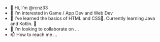 - 👋 Hi, I’m @rcnz33
- 👀 I’m interested in Game / App Dev and Web Dev
- 🌱 I’ve learned the basics of HTML and CSS🤗. Currently learning Java and Kotlin. 💖
- 💞️ I’m looking to collaborate on ...
- 📫 How to reach me ...

<!---
rcnz33/rcnz33 is a ✨ special ✨ repository because its `README.md` (this file) appears on your GitHub profile.
You can click the Preview link to take a look at your changes.
--->
